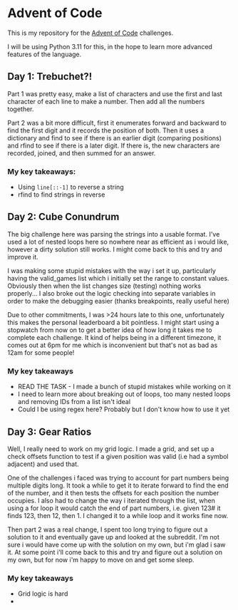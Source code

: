 # Advent of Code

This is my repository for the [Advent of Code](https://adventofcode.com/) challenges.

I will be using Python 3.11 for this, in the hope to learn more advanced features of the language.

## Day 1: Trebuchet?!

Part 1 was pretty easy, make a list of characters and use the first and last character of each line to make a number. Then add all the numbers together.

Part 2 was a bit more difficult, first it enumerates forward and backward to find the first digit and it records the position of both. Then it uses a dictionary and find to see if there is an earlier digit (comparing positions) and rfind to see if there is a later digit. If there is, the new characters are recorded, joined, and then summed for an answer.

### My key takeaways:
* Using `line[::-1]` to reverse a string
* rfind to find strings in reverse


## Day 2: Cube Conundrum

The big challenge here was parsing the strings into a usable format. I've used a lot of nested loops here so nowhere near as efficient as i would like, however a dirty solution still works. I might come back to this and try and improve it. 

I was making some stupid mistakes with the way i set it up, particularly having the valid_games list which i initially set the range to constant values. Obviously then when the list changes size (testing) nothing works properly... 
I also broke out the logic checking into separate variables in order to make the debugging easier (thanks breakpoints, really useful here)

Due to other commitments, I was >24 hours late to this one, unfortunately this makes the personal leaderboard a bit pointless. I might start using a stopwatch from now on to get a better idea of how long it takes me to complete each challenge. 
It kind of helps being in a different timezone, it comes out at 6pm for me which is inconvenient but that's not as bad as 12am for some people!

### My key takeaways
* READ THE TASK - I made a bunch of stupid mistakes while working on it
* I need to learn more about breaking out of loops, too many nested loops and removing IDs from a list isn't ideal
* Could I be using regex here? Probably but I don't know how to use it yet


## Day 3: Gear Ratios

Well, I really need to work on my grid logic. I made a grid, and set up a check offsets function to test if a given position was valid (i.e had a symbol adjacent) and used that.

One of the challenges i faced was trying to account for part numbers being multiple digits long. It took a while to get it to iterate forward to find the end of the number, and it then tests the offsets for each position the number occupies. 
I also had to change the way i iterated through the list, when using a for loop it would catch the end of part numbers, i.e. given 123# it finds 123, then 12, then 1. I changed it to a while loop and it works fine now.

Then part 2 was a real change, I spent too long trying to figure out a solution to it and eventually gave up and looked at the subreddit. I'm not sure i would have come up with the solution on my own, but i'm glad i saw it.
At some point i'll come back to this and try and figure out a solution on my own, but for now i'm happy to move on and get some sleep.

### My key takeaways
* Grid logic is hard
* 